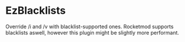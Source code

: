 # EzBlacklists
Override /i and /v with blacklist-supported ones.
Rocketmod supports blacklists aswell, however this plugin might be slightly more performant.
